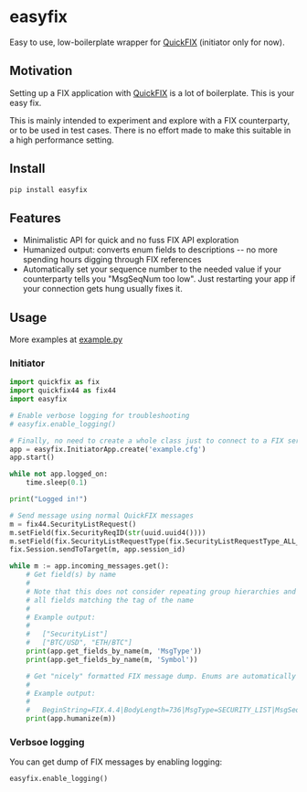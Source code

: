 # easyfix

Easy to use, low-boilerplate wrapper for [QuickFIX](http://www.quickfixengine.org/) (initiator only for now).

## Motivation

Setting up a FIX application with [QuickFIX](http://www.quickfixengine.org/) is a lot of boilerplate. This is your easy fix.

This is mainly intended to experiment and explore with a FIX counterparty, or to be used in test cases. There is no effort made to make this suitable in a high performance setting.

## Install

```bash
pip install easyfix
```

## Features

- Minimalistic API for quick and no fuss FIX API exploration
- Humanized output: converts enum fields to descriptions -- no more spending hours digging through FIX references
- Automatically set your sequence number to the needed value if your counterparty tells you "MsgSeqNum too low". Just restarting your app if your connection gets hung usually fixes it.

## Usage

More examples at [example.py](example.py)

### Initiator

```python
import quickfix as fix
import quickfix44 as fix44
import easyfix

# Enable verbose logging for troubleshooting
# easyfix.enable_logging()

# Finally, no need to create a whole class just to connect to a FIX server!
app = easyfix.InitiatorApp.create('example.cfg')
app.start()

while not app.logged_on:
    time.sleep(0.1)

print("Logged in!")

# Send message using normal QuickFIX messages
m = fix44.SecurityListRequest()
m.setField(fix.SecurityReqID(str(uuid.uuid4())))
m.setField(fix.SecurityListRequestType(fix.SecurityListRequestType_ALL_SECURITIES))
fix.Session.sendToTarget(m, app.session_id)

while m := app.incoming_messages.get():
    # Get field(s) by name
    #
    # Note that this does not consider repeating group hierarchies and dump
    # all fields matching the tag of the name
    #
    # Example output:
    #
    #   ["SecurityList"]
    #   ["BTC/USD", "ETH/BTC"]
    print(app.get_fields_by_name(m, 'MsgType'))
    print(app.get_fields_by_name(m, 'Symbol'))

    # Get "nicely" formatted FIX message dump. Enums are automatically converted to descriptions
    #
    # Example output:
    #
    #   BeginString=FIX.4.4|BodyLength=736|MsgType=SECURITY_LIST|MsgSeqNum=1039|...
    print(app.humanize(m))
```

### Verbsoe logging

You can get dump of FIX messages by enabling logging:

```python
easyfix.enable_logging()
```
